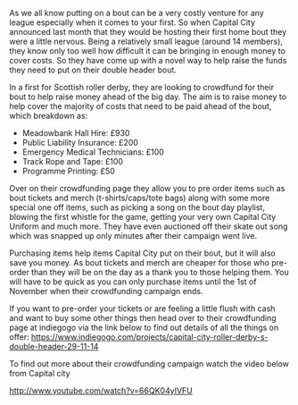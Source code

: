 <html><body><p>As we all know putting on a bout can be a very costly venture for any league especially when it comes to your first. So when Capital City announced last month that they would be hosting their first home bout they were a little nervous. Being a relatively small league (around 14 members), they know only too well how difficult it can be bringing in enough money to cover costs. So they have come up with a novel way to help raise the funds they need to put on their double header bout.

In a first for Scottish roller derby, they are looking to crowdfund for their bout to help raise money ahead of the big day. The aim is to raise money to help cover the majority of costs that need to be paid ahead of the bout, which breakdown as:
</p><ul>
	<li>Meadowbank Hall Hire: £930</li>
	<li>Public Liability Insurance: £200</li>
	<li>Emergency Medical Technicians: £100</li>
	<li>Track Rope and Tape: £100</li>
	<li>Programme Printing: £50</li>
</ul>
Over on their crowdfunding page they allow you to pre order items such as bout tickets and merch (t-shirts/caps/tote bags) along with some more special one off items, such as picking a song on the bout day playlist, blowing the first whistle for the game, getting your very own Capital City Uniform and much more. They have even auctioned off their skate out song which was snapped up only minutes after their campaign went live.

Purchasing items help items Capital City put on their bout, but it will also save you money. As bout tickets and merch are cheaper for those who pre-order than they will be on the day as a thank you to those helping them. You will have to be quick as you can only purchase items until the 1st of November when their crowdfunding campaign ends.

If you want to pre-order your tickets or are feeling a little flush with cash and want to buy some other things then head over to their crowdfunding page at indiegogo via the link below to find out details of all the things on offer:
<a href="https://www.indiegogo.com/projects/capital-city-roller-derby-s-double-header-29-11-14">https://www.indiegogo.com/projects/capital-city-roller-derby-s-double-header-29-11-14</a>

To find out more about their crowdfunding campaign watch the video below from Capital city

http://www.youtube.com/watch?v=66QK04yIVFU</body></html>
